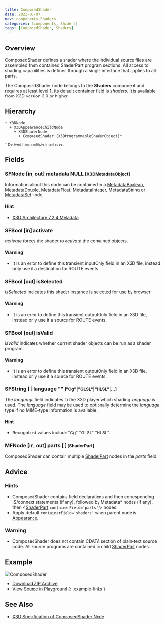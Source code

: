 ```yaml
---
title: ComposedShader
date: 2023-01-07
nav: components-Shaders
categories: [components, Shaders]
tags: [ComposedShader, Shaders]
---
```

<style>
.post h3 {
  word-spacing: 0.2em;
}
</style>

## Overview

ComposedShader defines a shader where the individual source files are assembled from contained ShaderPart program sections. All access to shading capabilities is defined through a single interface that applies to all parts.

The ComposedShader node belongs to the **Shaders** component and requires at least level **1,** its default container field is *shaders.* It is available from X3D version 3.0 or higher.

## Hierarchy

```
+ X3DNode
  + X3DAppearanceChildNode
    + X3DShaderNode
      + ComposedShader (X3DProgrammableShaderObject)*
```

<small>\* Derived from multiple interfaces.</small>

## Fields

### SFNode [in, out] **metadata** NULL <small>[X3DMetadataObject]</small>

Information about this node can be contained in a [MetadataBoolean](/x_ite/components/core/metadataboolean/), [MetadataDouble](/x_ite/components/core/metadatadouble/), [MetadataFloat](/x_ite/components/core/metadatafloat/), [MetadataInteger](/x_ite/components/core/metadatainteger/), [MetadataString](/x_ite/components/core/metadatastring/) or [MetadataSet](/x_ite/components/core/metadataset/) node.

#### Hint

- [X3D Architecture 7.2.4 Metadata](https://www.web3d.org/specifications/X3Dv4/ISO-IEC19775-1v4-IS/Part01/components/core.html#Metadata)

### SFBool [in] **activate**

*activate* forces the shader to *activate* the contained objects.

#### Warning

- It is an error to define this transient inputOnly field in an X3D file, instead only use it a destination for ROUTE events.

### SFBool [out] **isSelected**

*isSelected* indicates this shader instance is selected for use by browser

#### Warning

- It is an error to define this transient outputOnly field in an X3D file, instead only use it a source for ROUTE events.

### SFBool [out] **isValid**

*isValid* indicates whether current shader objects can be run as a shader program.

#### Warning

- It is an error to define this transient outputOnly field in an X3D file, instead only use it a source for ROUTE events.

### SFString [ ] **language** "" <small>["Cg"|"GLSL"|"HLSL"|...]</small>

The *language* field indicates to the X3D player which shading *language* is used. The *language* field may be used to optionally determine the *language* type if no MIME-type information is available.

#### Hint

- Recognized values include "Cg" "GLSL" "HLSL".

### MFNode [in, out] **parts** [ ] <small>[ShaderPart]</small>

ComposedShader can contain multiple [ShaderPart](/x_ite/components/shaders/shaderpart/) nodes in the *parts* field.

## Advice

### Hints

- ComposedShader contains field declarations and then corresponding IS/connect statements (if any), followed by Metadata* nodes (if any), then \<[ShaderPart](/x_ite/components/shaders/shaderpart/) `containerField='parts'/>` nodes.
- Apply default `containerField='shaders'` when parent node is [Appearance](/x_ite/components/shape/appearance/).

### Warning

- ComposedShader does not contain CDATA section of plain-text source code. All source programs are contained in child [ShaderPart](/x_ite/components/shaders/shaderpart/) nodes.

## Example

<x3d-canvas class="xr-button-br" src="https://create3000.github.io/media/examples/Shaders/ComposedShader/ComposedShader.x3d" contentScale="auto" update="auto">
  <img src="https://create3000.github.io/media/examples/Shaders/ComposedShader/screenshot.avif" alt="ComposedShader"/>
</x3d-canvas>

- [Download ZIP Archive](https://create3000.github.io/media/examples/Shaders/ComposedShader/ComposedShader.zip)
- [View Source in Playground](/x_ite/playground/?url=https://create3000.github.io/media/examples/Shaders/ComposedShader/ComposedShader.x3d)
{: .example-links }

## See Also

- [X3D Specification of ComposedShader Node](https://www.web3d.org/documents/specifications/19775-1/V4.0/Part01/components/shaders.html#ComposedShader)
